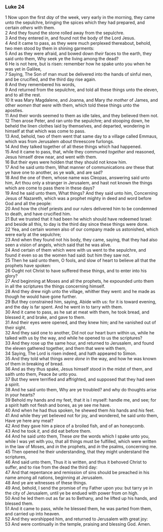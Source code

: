 ### Luke 24

1 Now upon the first *day* of the week, very early in the morning, they came unto the sepulchre, bringing the spices which they had prepared, and certain *others* with them.  
2 And they found the stone rolled away from the sepulchre.  
3 And they entered in, and found not the body of the Lord Jesus.  
4 And it came to pass, as they were much perplexed thereabout, behold, two men stood by them in shining garments:  
5 And as they were afraid, and bowed down *their* faces to the earth, they said unto them, Why seek ye the living among the dead?  
6 He is not here, but is risen: remember how he spake unto you when he was yet in Galilee,  
7 Saying, The Son of man must be delivered into the hands of sinful men, and be crucified, and the third day rise again.  
8 And they remembered his words,  
9 And returned from the sepulchre, and told all these things unto the eleven, and to all the rest.  
10 It was Mary Magdalene, and Joanna, and Mary *the mother* of James, and other *women that were* with them, which told these things unto the apostles.  
11 And their words seemed to them as idle tales, and they believed them not.  
12 Then arose Peter, and ran unto the sepulchre; and stooping down, he beheld the linen clothes laid by themselves, and departed, wondering in himself at that which was come to pass.  
13 And, behold, two of them went that same day to a village called Emmaus, which was from Jerusalem *about* threescore furlongs.  
14 And they talked together of all these things which had happened.  
15 And it came to pass, that, while they communed *together* and reasoned, Jesus himself drew near, and went with them.  
16 But their eyes were holden that they should not know him.  
17 And he said unto them, What manner of communications *are* these that ye have one to another, as ye walk, and are sad?  
18 And the one of them, whose name was Cleopas, answering said unto him, Art thou only a stranger in Jerusalem, and hast not known the things which are come to pass there in these days?  
19 And he said unto them, What things? And they said unto him, Concerning Jesus of Nazareth, which was a prophet mighty in deed and word before God and all the people:  
20 And how the chief priests and our rulers delivered him to be condemned to death, and have crucified him.  
21 But we trusted that it had been he which should have redeemed Israel: and beside all this, to day is the third day since these things were done.  
22 Yea, and certain women also of our company made us astonished, which were early at the sepulchre;  
23 And when they found not his body, they came, saying, that they had also seen a vision of angels, which said that he was alive.  
24 And certain of them which were with us went to the sepulchre, and found *it* even so as the women had said: but him they saw not.  
25 Then he said unto them, O fools, and slow of heart to believe all that the prophets have spoken:  
26 Ought not Christ to have suffered these things, and to enter into his glory?  
27 And beginning at Moses and all the prophets, he expounded unto them in all the scriptures the things concerning himself.  
28 And they drew nigh unto the village, whither they went: and he made as though he would have gone further.  
29 But they constrained him, saying, Abide with us: for it is toward evening, and the day is far spent. And he went in to tarry with them.  
30 And it came to pass, as he sat at meat with them, he took bread, and blessed *it*, and brake, and gave to them.  
31 And their eyes were opened, and they knew him; and he vanished out of their sight.  
32 And they said one to another, Did not our heart burn within us, while he talked with us by the way, and while he opened to us the scriptures?  
33 And they rose up the same hour, and returned to Jerusalem, and found the eleven gathered together, and them that were with them,  
34 Saying, The Lord is risen indeed, and hath appeared to Simon.  
35 And they told what things *were done* in the way, and how he was known of them in breaking of bread.  
36 And as they thus spake, Jesus himself stood in the midst of them, and saith unto them, Peace *be* unto you.  
37 But they were terrified and affrighted, and supposed that they had seen a spirit.  
38 And he said unto them, Why are ye troubled? and why do thoughts arise in your hearts?  
39 Behold my hands and my feet, that it is I myself: handle me, and see; for a spirit hath not flesh and bones, as ye see me have.  
40 And when he had thus spoken, he shewed them *his* hands and *his* feet.  
41 And while they yet believed not for joy, and wondered, he said unto them, Have ye here any meat?  
42 And they gave him a piece of a broiled fish, and of an honeycomb.  
43 And he took *it*, and did eat before them.  
44 And he said unto them, These *are* the words which I spake unto you, while I was yet with you, that all things must be fulfilled, which were written in the law of Moses, and *in* the prophets, and *in* the psalms, concerning me.  
45 Then opened he their understanding, that they might understand the scriptures,  
46 And said unto them, Thus it is written, and thus it behoved Christ to suffer, and to rise from the dead the third day:  
47 And that repentance and remission of sins should be preached in his name among all nations, beginning at Jerusalem.  
48 And ye are witnesses of these things.  
49 And, behold, I send the promise of my Father upon you: but tarry ye in the city of Jerusalem, until ye be endued with power from on high.  
50 And he led them out as far as to Bethany, and he lifted up his hands, and blessed them.  
51 And it came to pass, while he blessed them, he was parted from them, and carried up into heaven.  
52 And they worshipped him, and returned to Jerusalem with great joy:  
53 And were continually in the temple, praising and blessing God. Amen.  
